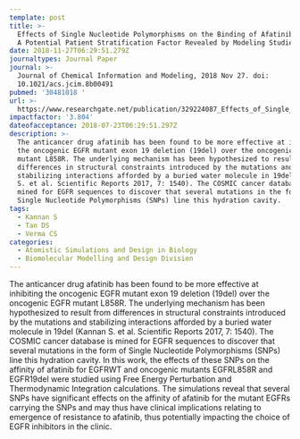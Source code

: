 ```yaml
---
template: post
title: >-
  Effects of Single Nucleotide Polymorphisms on the Binding of Afatinib to EGFR:
  A Potential Patient Stratification Factor Revealed by Modeling Studies
date: 2018-11-27T06:29:51.279Z
journaltypes: Journal Paper
journal: >-
  Journal of Chemical Information and Modeling, 2018 Nov 27. doi:
  10.1021/acs.jcim.8b00491
pubmed: '30481018 '
url: >-
  https://www.researchgate.net/publication/329224087_Effects_of_Single_Nucleotide_Polymorphisms_on_the_Binding_of_Afatinib_to_EGFR_A_Potential_Patient_Stratification_Factor_Revealed_by_Modeling_Studies
impactfactor: '3.804'
dateofacceptance: 2018-07-23T06:29:51.297Z
description: >-
  The anticancer drug afatinib has been found to be more effective at inhibiting
  the oncogenic EGFR mutant exon 19 deletion (19del) over the oncogenic EGFR
  mutant L858R. The underlying mechanism has been hypothesized to result from
  differences in structural constraints introduced by the mutations and
  stabilizing interactions afforded by a buried water molecule in 19del (Kannan
  S. et al. Scientific Reports 2017, 7: 1540). The COSMIC cancer database is
  mined for EGFR sequences to discover that several mutations in the form of
  Single Nucleotide Polymorphisms (SNPs) line this hydration cavity. 
tags:
  - Kannan S
  - Tan DS
  - Verma CS
categories:
  - Atomistic Simulations and Design in Biology
  - Biomolecular Modelling and Design Division
---
```

<!--StartFragment-->

The anticancer drug afatinib has been found to be more effective at inhibiting the oncogenic EGFR mutant exon 19 deletion (19del) over the oncogenic EGFR mutant L858R. The underlying mechanism has been hypothesized to result from differences in structural constraints introduced by the mutations and stabilizing interactions afforded by a buried water molecule in 19del (Kannan S. et al. Scientific Reports 2017, 7: 1540). The COSMIC cancer database is mined for EGFR sequences to discover that several mutations in the form of Single Nucleotide Polymorphisms (SNPs) line this hydration cavity. In this work, the effects of these SNPs on the affinity of afatinib for EGFRWT and oncogenic mutants EGFRL858R and EGFR19del were studied using Free Energy Perturbation and Thermodynamic Integration calculations. The simulations reveal that several SNPs have significant effects on the affinity of afatinib for the mutant EGFRs carrying the SNPs and may thus have clinical implications relating to emergence of resistance to afatinib, thus potentially impacting the choice of EGFR inhibitors in the clinic.

<!--EndFragment-->
